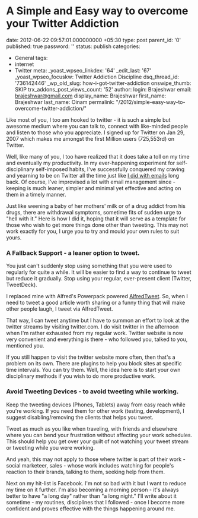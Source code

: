 # A Simple and Easy way to overcome your Twitter Addiction
date: 2012-06-22 09:57:01.000000000 +05:30
type: post
parent_id: '0'
published: true
password: ''
status: publish
categories:
- General
tags:
- internet
- Twitter
meta:
  _yoast_wpseo_linkdex: '64'
  _edit_last: '67'
  _yoast_wpseo_focuskw: Twitter Addiction Discipline
  dsq_thread_id: '736142446'
  _wp_old_slug: how-i-got-twitter-addiction
  onswipe_thumb: SKIP
  trx_addons_post_views_count: '52'
author:
  login: Brajeshwar
  email: brajeshwar@gmail.com
  display_name: Brajeshwar
  first_name: Brajeshwar
  last_name: Oinam
permalink: "/2012/simple-easy-way-to-overcome-twitter-addiction/"
<p>Like most of you, I too am hooked to twitter - it is such a simple but awesome medium where you can talk to, connect with like-minded people and listen to those who you appreciate. I signed up for Twitter on Jan 29, 2007 which makes me amongst the first Million users (725,553rd) on Twitter.</p>
<p>Well, like many of you, I too have realized that it does take a toll on my time and eventually my productivity. In my ever-happening experiment for self-disciplinary self-imposed habits, I've successfully conquered my craving and yearning to be on Twitter all the time just like <a href="/2010/taking-back-your-life-and-enjoying-it/">I did with emails</a> long back. Of course, I've improvised a lot with email management since - keeping is much leaner, simpler and minimal yet effective and acting on them in a timely manner.</p>

<p>Just like weening a baby of her mothers' milk or of a drug addict from his drugs, there are withdrawal symptoms, sometime fits of sudden urge to "hell with it." Here is how I did it, hoping that it will serve as a template for those who wish to get more things done other than tweeting. This may not work exactly for you, I urge you to try and mould your own rules to suit yours.</p>
<h3>A Fallback Support - a leaner option to tweet.</h3>
<p>You just can't suddenly stop using something that you were used to regularly for quite a while. It will be easier to find a way to continue to tweet but reduce it gradually. Stop using your regular, ever-present client (Twitter, TweetDeck).</p>
<p>I replaced mine with Alfred's Powerpack powered <a href="http://jdfwarrior.tumblr.com/post/12598255041/alfredtweet">AlfredTweet</a>. So, when I need to tweet a good article worth sharing or a funny thing that will make other people laugh, I tweet via AlfredTweet.</p>
<p>That way, I can tweet anytime but I have to summon an effort to look at the twitter streams by visiting twitter.com. I do visit twitter in the afternoon when I'm rather exhausted from my regular work. Twitter website is now very convenient and everything is there - who followed you, talked to you, mentioned you.</p>
<p>If you still happen to visit the twitter website more often, then that's a problem on its own. There are plugins to help you block sites at specific time intervals. You can try them. Well, the idea here is to start your own disciplinary methods if you wish to do more productive work.</p>
<h3>Avoid Tweeting Devices - to avoid tweeting while working.</h3>
<p>Keep the tweeting devices (Phones, Tablets) away from easy reach while you're working. If you need them for other work (testing, development), I suggest disabling/removing the clients that helps you tweet.</p>
<p>Tweet as much as you like when traveling, with friends and elsewhere where you can bend your frustration without affecting your work schedules. This should help you get over your guilt of not watching your tweet stream or tweeting while you were working.</p>
<p>And yeah, this may not apply to those where twitter is part of their work - social marketeer, sales - whose work includes watching for people's reaction to their brands, talking to them, seeking help from them.</p>
<p>Next on my hit-list is Facebook. I'm not so bad with it but I want to reduce my time on it further. I'm also becoming a morning person - it's always better to have "a long day" rather than "a long night." I'll write about it sometime - my routines, disciplines that I followed - once I become more confident and proves effective with the things happening around me.</p>
